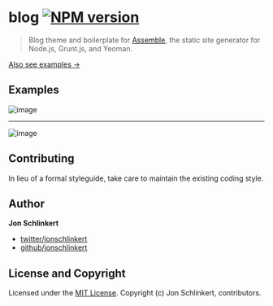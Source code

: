 # blog [![NPM version](https://badge.fury.io/js/blog.png)](http://badge.fury.io/js/blog)

> Blog theme and boilerplate for [Assemble](http://assemble.io), the static site generator for Node.js, Grunt.js, and Yeoman.

[Also see examples →](./EXAMPLES.md)


## Examples

![image](https://f.cloud.github.com/assets/383994/1379436/2791d8ce-3aee-11e3-81af-a1605b480c55.png)

***

![image](https://f.cloud.github.com/assets/383994/1379439/36c8c5fa-3aee-11e3-99fb-daa28b7a9e7b.png)


## Contributing
In lieu of a formal styleguide, take care to maintain the existing coding style.

## Author

**Jon Schlinkert**

+ [twitter/jonschlinkert](http://twitter.com/jonschlinkert)
+ [github/jonschlinkert](http://github.com/jonschlinkert)


## License and Copyright
Licensed under the [MIT License](./LICENSE-MIT).
Copyright (c) Jon Schlinkert, contributors.